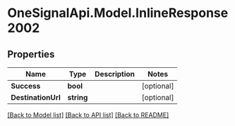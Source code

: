 # OneSignalApi.Model.InlineResponse2002

## Properties

Name | Type | Description | Notes
------------ | ------------- | ------------- | -------------
**Success** | **bool** |  | [optional] 
**DestinationUrl** | **string** |  | [optional] 

[[Back to Model list]](../README.md#documentation-for-models) [[Back to API list]](../README.md#documentation-for-api-endpoints) [[Back to README]](../README.md)

